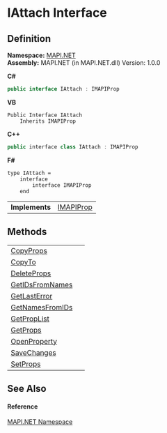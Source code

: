 # IAttach Interface




## Definition
**Namespace:** <a href="5bef4637-66f8-16d4-e5f4-4d0da57a1538.md">MAPI.NET</a>  
**Assembly:** MAPI.NET (in MAPI.NET.dll) Version: 1.0.0

**C#**
``` C#
public interface IAttach : IMAPIProp
```
**VB**
``` VB
Public Interface IAttach
	Inherits IMAPIProp
```
**C++**
``` C++
public interface class IAttach : IMAPIProp
```
**F#**
``` F#
type IAttach = 
    interface
        interface IMAPIProp
    end
```

<table><tr><td><strong>Implements</strong></td><td><a href="a20f5817-5533-814e-fd1d-0d3a9179b1b4.md">IMAPIProp</a></td></tr>
</table>



## Methods
<table>
<tr>
<td><a href="3fc0b255-6dbc-016f-7c81-2d1ed836d07b.md">CopyProps</a></td>
<td> </td></tr>
<tr>
<td><a href="25d3fe19-9ac5-6106-2b09-cb4eff3064dd.md">CopyTo</a></td>
<td> </td></tr>
<tr>
<td><a href="d5ad419a-c213-b9ba-d9f4-ee15f62f0177.md">DeleteProps</a></td>
<td> </td></tr>
<tr>
<td><a href="f6fe37cc-d34d-24ae-b980-7bec239a489d.md">GetIDsFromNames</a></td>
<td> </td></tr>
<tr>
<td><a href="1fd0c4f5-b290-89bb-f0d9-d3b1883e28af.md">GetLastError</a></td>
<td> </td></tr>
<tr>
<td><a href="c5a7b539-4950-741f-6f61-672fe9eac4b4.md">GetNamesFromIDs</a></td>
<td> </td></tr>
<tr>
<td><a href="4f080a37-fecd-0baa-f9bf-717007898073.md">GetPropList</a></td>
<td> </td></tr>
<tr>
<td><a href="09600113-2f7e-e65e-0499-7d2e06aba68b.md">GetProps</a></td>
<td> </td></tr>
<tr>
<td><a href="cfa7225e-fa3b-8560-c24e-40f21b253654.md">OpenProperty</a></td>
<td> </td></tr>
<tr>
<td><a href="9ebc1b12-249d-0094-c79b-1229b0ee11a7.md">SaveChanges</a></td>
<td> </td></tr>
<tr>
<td><a href="70e01262-e079-0635-cda8-837bb2c90a0a.md">SetProps</a></td>
<td> </td></tr>
</table>

## See Also


#### Reference
<a href="5bef4637-66f8-16d4-e5f4-4d0da57a1538.md">MAPI.NET Namespace</a>  
